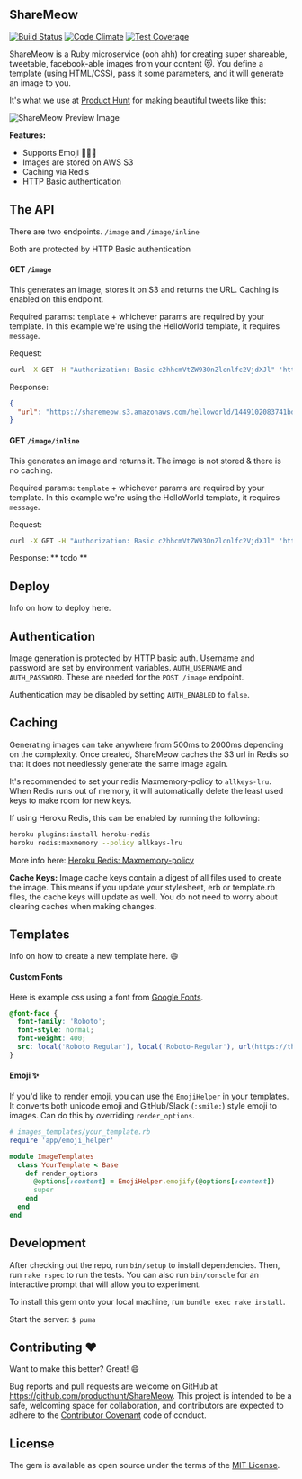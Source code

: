 ## ShareMeow
[![Build
Status](https://travis-ci.org/producthunt/ShareMeow.svg?branch=master)](https://travis-ci.org/producthunt/ShareMeow)
[![Code
Climate](https://codeclimate.com/github/producthunt/ShareMeow/badges/gpa.svg)](https://codeclimate.com/github/producthunt/ShareMeow)
[![Test
Coverage](https://codeclimate.com/github/producthunt/ShareMeow/badges/coverage.svg)](https://codeclimate.com/github/producthunt/ShareMeow/coverage)

ShareMeow is a Ruby microservice (ooh ahh) for creating super shareable, tweetable,
facebook-able images from your content :heart_eyes_cat:. You define a template (using HTML/CSS),
pass it some parameters, and it will generate an image to you.

It's what we use at [Product Hunt](https://www.producthunt.com) for making beautiful tweets like this:

![ShareMeow Preview Image](https://pbs.twimg.com/media/CVVDEEOVAAAd9j6.jpg)

**Features:**
- Supports Emoji :100::heart_eyes_cat::sparkles:
- Images are stored on AWS S3
- Caching via Redis
- HTTP Basic authentication

## The API
There are two endpoints. `/image` and `/image/inline`

Both are protected by HTTP Basic authentication

#### GET `/image`
This generates an image, stores it on S3 and returns the URL. Caching is enabled on this endpoint.

Required params: `template` + whichever params are required by your template. In this example we're using the HelloWorld template, it requires `message`.

Request:
```bash
curl -X GET -H "Authorization: Basic c2hhcmVtZW93OnZlcnlfc2VjdXJl" 'http://localhost:3000/image?template=HelloWorld&message=Hi!'
```

Response:
```json
{
  "url": "https://sharemeow.s3.amazonaws.com/helloworld/1449102083741bdaa0.jpg"
}
```

#### GET `/image/inline`
This generates an image and returns it. The image is not stored & there is no caching.

Required params: `template` + whichever params are required by your template. In this example we're using the HelloWorld template, it requires `message`.

Request:
```bash
curl -X GET -H "Authorization: Basic c2hhcmVtZW93OnZlcnlfc2VjdXJl" 'http://localhost:3000/image/inline?template=HelloWorld&message=Hi!'
```

Response:
** todo **

## Deploy
Info on how to deploy here.

## Authentication
Image generation is protected by HTTP basic auth. Username and password are set by environment variables. `AUTH_USERNAME` and `AUTH_PASSWORD`. These are needed for the `POST /image` endpoint.

Authentication may be disabled by setting `AUTH_ENABLED` to `false`.

## Caching
Generating images can take anywhere from 500ms to 2000ms depending on the complexity. Once created, ShareMeow caches the S3 url in Redis so that it does not needlessly generate the same image again.

It's recommended to set your redis Maxmemory-policy to `allkeys-lru`. When Redis runs out of memory, it will automatically delete the least used keys to make room for new keys.

If using Heroku Redis, this can be enabled by running the following:

```Bash
heroku plugins:install heroku-redis
heroku redis:maxmemory --policy allkeys-lru
```

More info here: [Heroku Redis: Maxmemory-policy](https://devcenter.heroku.com/articles/heroku-redis#maxmemory-policy)

**Cache Keys:**
Image cache keys contain a digest of all files used to create the image. This means if you update your stylesheet, erb or template.rb files, the cache keys will update as well. You do not need to worry about clearing caches when making changes.

## Templates
Info on how to create a new template here. :smile:

#### Custom Fonts
Here is example css using a font from [Google Fonts](https://www.google.com/fonts).

```css
@font-face {
  font-family: 'Roboto';
  font-style: normal;
  font-weight: 400;
  src: local('Roboto Regular'), local('Roboto-Regular'), url(https://themes.googleusercontent.com/static/fonts/roboto/v10/2UX7WLTfW3W8TclTUvlFyQ.woff) format('woff');
}
```

#### Emoji :sparkles:
If you'd like to render emoji, you can use the `EmojiHelper` in your templates. It converts both  unicode emoji and GitHub/Slack (`:smile:`) style emoji to images. Can do this by overriding `render_options`.

```Ruby
# images_templates/your_template.rb
require 'app/emoji_helper'

module ImageTemplates
  class YourTemplate < Base
    def render_options
      @options[:content] = EmojiHelper.emojify(@options[:content])
      super
    end
  end
end
```

## Development

After checking out the repo, run `bin/setup` to install dependencies. Then, run `rake rspec` to run the tests. You can also run `bin/console` for an interactive prompt that will allow you to experiment.

To install this gem onto your local machine, run `bundle exec rake install`.

Start the server:
`$ puma`

## Contributing :heart:

Want to make this better? Great! :smile:

Bug reports and pull requests are welcome on GitHub at https://github.com/producthunt/ShareMeow. This project is intended to be a safe, welcoming space for collaboration, and contributors are expected to adhere to the [Contributor Covenant](http://contributor-covenant.org) code of conduct.


## License

The gem is available as open source under the terms of the [MIT License](http://opensource.org/licenses/MIT).

